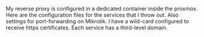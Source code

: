 My reverse proxy is configured in a dedicated container inside the proxmox.
Here are the configuration files for the services that I throw out.
Also settings for port-forwarding on Mikrotik.
I have a wild-card configured to receive https certificates. Each service has a third-level domain.
